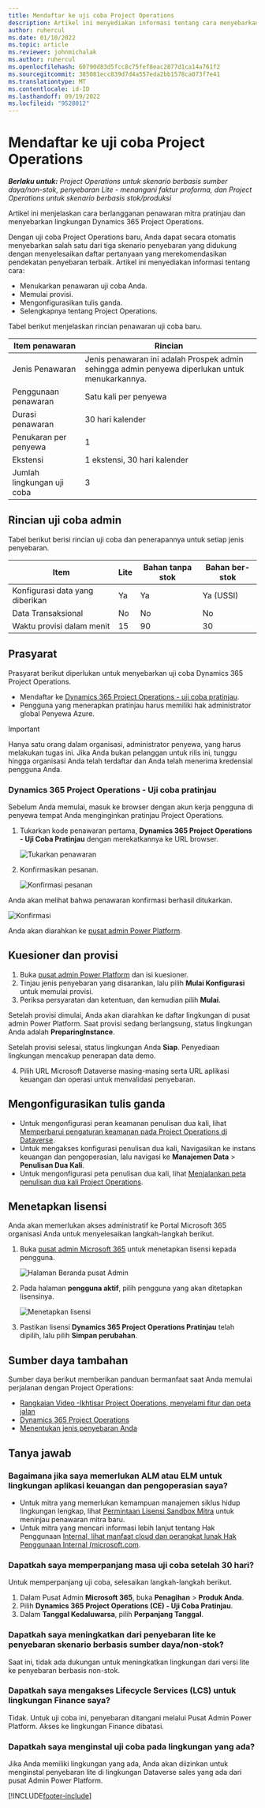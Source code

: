 ```yaml
---
title: Mendaftar ke uji coba Project Operations
description: Artikel ini menyediakan informasi tentang cara menyebarkan uji coba Dynamics 365 Project Operations.
author: ruhercul
ms.date: 01/10/2022
ms.topic: article
ms.reviewer: johnmichalak
ms.author: ruhercul
ms.openlocfilehash: 60790d83d5fcc8c75fef8eac2877d1ca14a761f2
ms.sourcegitcommit: 385081ecc839d7d4a557eda2bb1578ca073f7e41
ms.translationtype: MT
ms.contentlocale: id-ID
ms.lasthandoff: 09/19/2022
ms.locfileid: "9528012"
---
```

# <a name="sign-up-for-project-operations-trials"></a>Mendaftar ke uji coba Project Operations 

_**Berlaku untuk:** Project Operations untuk skenario berbasis sumber daya/non-stok, penyebaran Lite - menangani faktur proforma, dan Project Operations untuk skenario berbasis stok/produksi_ 



Artikel ini menjelaskan cara berlangganan penawaran mitra pratinjau dan menyebarkan lingkungan Dynamics 365 Project Operations.

Dengan uji coba Project Operations baru, Anda dapat secara otomatis menyebarkan salah satu dari tiga skenario penyebaran yang didukung dengan menyelesaikan daftar pertanyaan yang merekomendasikan pendekatan penyebaran terbaik. Artikel ini menyediakan informasi tentang cara:

- Menukarkan penawaran uji coba Anda.
- Memulai provisi.
- Mengonfigurasikan tulis ganda.
- Selengkapnya tentang Project Operations. 

Tabel berikut menjelaskan rincian penawaran uji coba baru.

| **Item penawaran**               | **Rincian**                                  |
|------------------------------|----------------------------------------------|
| Jenis Penawaran                   | Jenis penawaran ini adalah Prospek admin sehingga admin penyewa diperlukan untuk menukarkannya. |
| Penggunaan penawaran                    | Satu kali per penyewa                          |
| Durasi penawaran               | 30 hari kalender                             |
| Penukaran per penyewa       | 1                                            |
| Ekstensi                    | 1 ekstensi, 30 hari kalender               |
| Jumlah lingkungan uji coba | 3                                            |


## <a name="admin-trial-details"></a>Rincian uji coba admin
Tabel berikut berisi rincian uji coba dan penerapannya untuk setiap jenis penyebaran.

| **Item**                      | **Lite**                                     | **Bahan tanpa stok** | **Bahan ber-stok** |
|-------------------------------|----------------------------------------------|---------------------------|-----------------------|
| Konfigurasi data yang diberikan           | Ya                                          | Ya                       | Ya (USSI)            |
| Data Transaksional            | No                                           | No                        | No                    |
| Waktu provisi dalam menit  | 15                                           | 90                        | 30                    |
 
## <a name="prerequisites"></a>Prasyarat
Prasyarat berikut diperlukan untuk menyebarkan uji coba Dynamics 365 Project Operations.

- Mendaftar ke [Dynamics 365 Project Operations - uji coba pratinjau](https://www.aka.ms/try-po).
- Pengguna yang menerapkan pratinjau harus memiliki hak administrator global Penyewa Azure.

> [!IMPORTANT]
> Hanya satu orang dalam organisasi, administrator penyewa, yang harus melakukan tugas ini. Jika Anda bukan pelanggan untuk rilis ini, tunggu hingga organisasi Anda telah terdaftar dan Anda telah menerima kredensial pengguna Anda.

### <a name="dynamics-365-project-operations---preview-trial"></a>Dynamics 365 Project Operations - Uji coba pratinjau 

Sebelum Anda memulai, masuk ke browser dengan akun kerja pengguna di penyewa tempat Anda menginginkan pratinjau Project Operations.

1. Tukarkan kode penawaran pertama, **Dynamics 365 Project Operations - Uji Coba Pratinjau** dengan merekatkannya ke URL browser.

    ![Tukarkan penawaran](./media/16RedeemFirstOfferNew.png)

2. Konfirmasikan pesanan.

    ![Konfirmasi pesanan](./media/17ConfirmOrderNew.png)

  Anda akan melihat bahwa penawaran konfirmasi berhasil ditukarkan.

   ![Konfirmasi](./media/18OrderConfirmationNew.png)

  Anda akan diarahkan ke [pusat admin Power Platform](https://admin.powerplatform.microsoft.com/projectoperationstrial).

## <a name="questionnaire-and-provisioning"></a>Kuesioner dan provisi

1.  Buka [pusat admin Power Platform](https://admin.powerplatform.com/projectoperationstrial) dan isi kuesioner.  
2.  Tinjau jenis penyebaran yang disarankan, lalu pilih **Mulai Konfigurasi** untuk memulai provisi.
3.  Periksa persyaratan dan ketentuan, dan kemudian pilih **Mulai**.

   Setelah provisi dimulai, Anda akan diarahkan ke daftar lingkungan di pusat admin Power Platform. Saat provisi sedang berlangsung, status lingkungan Anda adalah **PreparingInstance**.
 
  Setelah provisi selesai, status lingkungan Anda **Siap**. Penyediaan lingkungan mencakup penerapan data demo.
 
4.  Pilih URL Microsoft Dataverse masing-masing serta URL aplikasi keuangan dan operasi untuk menvalidasi penyebaran.

## <a name="configuring-dual-write"></a>Mengonfigurasikan tulis ganda
- Untuk mengonfigurasi peran keamanan penulisan dua kali, lihat [Memperbarui pengaturan keamanan pada Project Operations di Dataverse](resource-provision-new-environment.md#update-security-settings-on-project-operations-on-dataverse).
- Untuk mengakses konfigurasi penulisan dua kali, Navigasikan ke instans keuangan dan pengoperasian, lalu navigasi ke **Manajemen Data** > **Penulisan Dua Kali**.
- Untuk mengonfigurasi peta penulisan dua kali, lihat [Menjalankan peta penulisan dua kali Project Operations](resource-provision-new-environment.md#run-project-operations-dual-write-maps).

## <a name="assign-licenses"></a>Menetapkan lisensi

Anda akan memerlukan akses administratif ke Portal Microsoft 365 organisasi Anda untuk menyelesaikan langkah-langkah berikut.

1. Buka [pusat admin Microsoft 365](https://portal.office.com/) untuk menetapkan lisensi kepada pengguna.

   ![Halaman Beranda pusat Admin](./media/14AdminPortal.png)

2. Pada halaman **pengguna aktif**, pilih pengguna yang akan ditetapkan lisensinya.

   ![Menetapkan lisensi](./media/15AssignLicenses.png)

3. Pastikan lisensi **Dynamics 365 Project Operations Pratinjau**  telah dipilih, lalu pilih **Simpan perubahan**.

## <a name="additional-resources"></a>Sumber daya tambahan

Sumber daya berikut memberikan panduan bermanfaat saat Anda memulai perjalanan dengan Project Operations:

- [Rangkaian Video -Ikhtisar Project Operations, menyelami fitur dan peta jalan](https://youtube.com/playlist?list=PLcakwueIHoT_LJ3Fr1tHnkPk5lioqE6uH)
- [Dynamics 365 Project Operations](/training/modules/examine-dynamics-365-project-operations/)
- [Menentukan jenis penyebaran Anda](determine-deployment-type.md)

## <a name="frequently-asked-questions"></a>Tanya jawab

### <a name="what-if-i-require-alm-or-elm-for-my-finance-and-operations-apps-environment"></a>Bagaimana jika saya memerlukan ALM atau ELM untuk lingkungan aplikasi keuangan dan pengoperasian saya?

- Untuk mitra yang memerlukan kemampuan manajemen siklus hidup lingkungan lengkap, lihat [Permintaan Lisensi Sandbox Mitra](https://experience.dynamics.com/requestlicense) untuk meninjau penawaran mitra baru. 
- Untuk mitra yang mencari informasi lebih lanjut tentang Hak Penggunaan [Internal, lihat manfaat cloud dan perangkat lunak Hak Penggunaan Internal (microsoft.com](https://partner.microsoft.com/membership/internal-use-software).

### <a name="can-i-extend-my-trial-beyond-30-days"></a>Dapatkah saya memperpanjang masa uji coba setelah 30 hari?
Untuk memperpanjang uji coba, selesaikan langkah-langkah berikut.

1. Dalam Pusat Admin **Microsoft 365**, buka **Penagihan** > **Produk Anda**.
2. Pilih **Dynamics 365 Project Operations (CE) - Uji Coba Pratinjau**.
3. Dalam **Tanggal Kedaluwarsa**, pilih **Perpanjang Tanggal**.

### <a name="can-i-upgrade-from-the-lite-deployment-to-the-resourcenon-stocked-based-scenario-deployment"></a>Dapatkah saya meningkatkan dari penyebaran lite ke penyebaran skenario berbasis sumber daya/non-stok?
Saat ini, tidak ada dukungan untuk meningkatkan lingkungan dari versi lite ke penyebaran berbasis non-stok.

### <a name="can-i-access-lifecycle-services-lcs-for-my-finance-environments"></a>Dapatkah saya mengakses Lifecycle Services (LCS) untuk lingkungan Finance saya?  
Tidak. Untuk uji coba ini, penyebaran ditangani melalui Pusat Admin Power Platform. Akses ke lingkungan Finance dibatasi.

### <a name="can-i-install-my-trial-on-an-existing-environment"></a>Dapatkah saya menginstal uji coba pada lingkungan yang ada?
Jika Anda memiliki lingkungan yang ada, Anda akan diizinkan untuk menginstal penyebaran lite di lingkungan Dataverse sales yang ada dari pusat Admin Power Platform.

[!INCLUDE[footer-include](../includes/footer-banner.md)]
